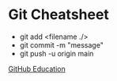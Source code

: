 # Git Cheatsheet


- git add <filename ./>
- git commit -m "message"
- git push -u origin main

[GitHub Education](https://education.github.com/git-cheat-sheet-education.pdf)